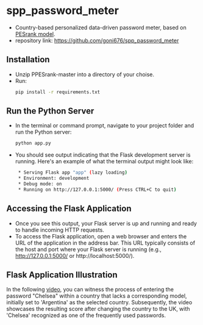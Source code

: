 # spp_password_meter
* Country-based personalized data-driven password meter, based on [PESrank model](https://github.com/lirondavid/PESrank).
* repository link: https://github.com/goni676/spp_password_meter

## Installation
* Unzip PPESrank-master into a directory of your choise.
* Run:
  ```bash
  pip install -r requirements.txt
  ```
## Run the Python Server
* In the terminal or command prompt, navigate to your project folder and run the Python server:
  ```bash
  python app.py
  ```
* You should see output indicating that the Flask development server is running.
  Here's an example of what the terminal output might look like:
  ```bash
   * Serving Flask app "app" (lazy loading)
   * Environment: development
   * Debug mode: on
   * Running on http://127.0.0.1:5000/ (Press CTRL+C to quit)
  ```
## Accessing the Flask Application
* Once you see this output, your Flask server is up and running and ready to handle incoming HTTP requests.
* To access the Flask application, open a web browser and enters the URL of the application in the address bar.
  This URL typically consists of the host and port where your Flask server is running (e.g., http://127.0.0.1:5000/ or http://localhost:5000/).

## Flask Application Illustration
In the following [video](https://app.usebubbles.com/rcwAKvEDhag61BCBnMADBR), you can witness the process of entering the password "Chelsea" within a country that lacks a corresponding model, initially set to 'Argentina' as the selected country. Subsequently, the video showcases the resulting score after changing the country to the UK, with 'Chelsea' recognized as one of the frequently used passwords.




